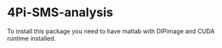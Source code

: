 # 4Pi-SMS-analysis

To install this package you need to have matlab with DIPimage and CUDA runtime installed.
